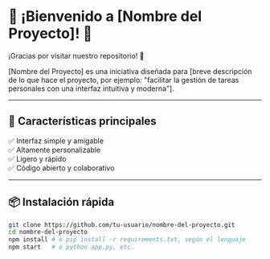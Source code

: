 # 🌟 ¡Bienvenido a [Nombre del Proyecto]! 🌟

¡Gracias por visitar nuestro repositorio! 🎉

[Nombre del Proyecto] es una iniciativa diseñada para [breve descripción de lo que hace el proyecto, por ejemplo: "facilitar la gestión de tareas personales con una interfaz intuitiva y moderna"].

---

## 🚀 Características principales

✅ Interfaz simple y amigable  
✅ Altamente personalizable  
✅ Ligero y rápido  
✅ Código abierto y colaborativo

---

## 📦 Instalación rápida

```bash
git clone https://github.com/tu-usuario/nombre-del-proyecto.git
cd nombre-del-proyecto
npm install # o pip install -r requirements.txt, según el lenguaje
npm start   # o python app.py, etc.